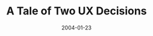 ---
title: A Tale of Two UX Decisions
date: "2004-01-23"
type: blog
thumbnail: "images/UX-noBackground.png"

---